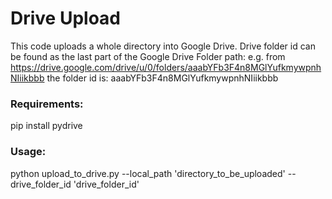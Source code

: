 # Drive Upload

This code uploads a whole directory into Google Drive.
Drive folder id can be found as the last part of the Google Drive Folder path:
e.g. from https://drive.google.com/drive/u/0/folders/aaabYFb3F4n8MGlYufkmywpnhNIiikbbb the folder id is: aaabYFb3F4n8MGlYufkmywpnhNIiikbbb

### Requirements:

pip install pydrive

### Usage:

python upload_to_drive.py --local_path 'directory_to_be_uploaded' --drive_folder_id 'drive_folder_id'
